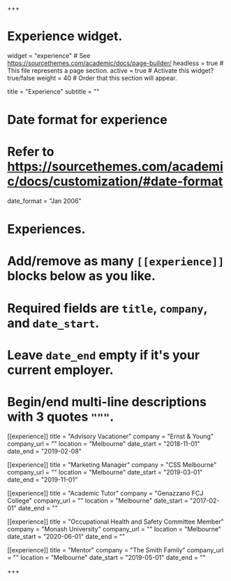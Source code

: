 +++
# Experience widget.
widget = "experience"  # See https://sourcethemes.com/academic/docs/page-builder/
headless = true  # This file represents a page section.
active = true  # Activate this widget? true/false
weight = 40  # Order that this section will appear.

title = "Experience"
subtitle = ""

# Date format for experience
#   Refer to https://sourcethemes.com/academic/docs/customization/#date-format
date_format = "Jan 2006"

# Experiences.
#   Add/remove as many `[[experience]]` blocks below as you like.
#   Required fields are `title`, `company`, and `date_start`.
#   Leave `date_end` empty if it's your current employer.
#   Begin/end multi-line descriptions with 3 quotes `"""`.
[[experience]]
  title = "Advisory Vacationer"
  company = "Ernst & Young"
  company_url = ""
  location = "Melbourne"
  date_start = "2018-11-01"
  date_end = "2019-02-08"


[[experience]]
  title = "Marketing Manager"
  company = "CSS Melbourne"
  company_url = ""
  location = "Melbourne"
  date_start = "2019-03-01"
  date_end = "2019-11-01"
  
[[experience]]
  title = "Academic Tutor"
  company = "Genazzano FCJ College"
  company_url = ""
  location = "Melbourne"
  date_start = "2017-02-01"
  date_end = ""
  
[[experience]]
  title = "Occupational Health and Safety Committee Member"
  company = "Monash University"
  company_url = ""
  location = "Melbourne"
  date_start = "2020-06-01"
  date_end = ""
  
[[experience]]
  title = "Mentor"
  company = "The Smith Family"
  company_url = ""
  location = "Melbourne"
  date_start = "2019-05-01"
  date_end = ""

+++
